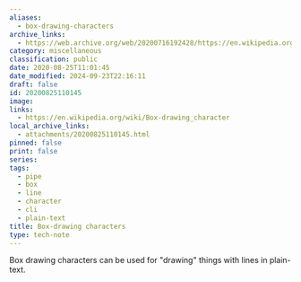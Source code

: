 ```yaml
---
aliases:
  - box-drawing-characters
archive_links:
  - https://web.archive.org/web/20200716192428/https://en.wikipedia.org/wiki/Box-drawing_character
category: miscellaneous
classification: public
date: 2020-08-25T11:01:45
date_modified: 2024-09-23T22:16:11
draft: false
id: 20200825110145
image: 
links:
  - https://en.wikipedia.org/wiki/Box-drawing_character
local_archive_links:
  - attachments/20200825110145.html
pinned: false
print: false
series: 
tags:
  - pipe
  - box
  - line
  - character
  - cli
  - plain-text
title: Box-drawing characters
type: tech-note
---
```


Box drawing characters can be used for "drawing" things with lines in plain-text.
